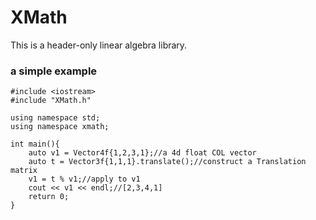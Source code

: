 # XMath
This is a header-only linear algebra library.

### a simple example
```
#include <iostream>
#include "XMath.h"

using namespace std;
using namespace xmath;

int main(){
    auto v1 = Vector4f{1,2,3,1};//a 4d float COL vector
    auto t = Vector3f{1,1,1}.translate();//construct a Translation matrix
    v1 = t % v1;//apply to v1
    cout << v1 << endl;//[2,3,4,1]
    return 0;
}
```
